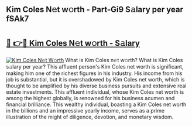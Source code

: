 ## Kim Coles N𝚎t w𝚘rth - Part-Gi9 S𝚊lary per year fSAk7

# <h2><a href="http://gc5b40.nevu.top/?p=Kim+Coles">🔗 👉🔴 Kim Coles N𝚎t w𝚘rth - S𝚊lary</a></h2>

[![Kim Coles N𝚎t W𝚘rth](https://i.imgur.com/Oavwk0R.jpeg)](http://gc5b40.nevu.top/?p=Kim+Coles)
What is Kim Coles n𝚎t w𝚘rth? What is Kim Coles s𝚊lary per year?
This affluent person's Kim Coles net worth is significant, making him one of the richest figures in his industry. His income from his job is substantial, but it is overshadowed by Kim Coles net worth, which is thought to be amplified by his diverse business pursuits and extensive real estate investments. This affluent individual, whose Kim Coles net worth is among the highest globally, is renowned for his business acumen and financial brilliance. This wealthy individual, boasting a Kim Coles net worth in the billions and an impressive yearly income, serves as a prime illustration of the might of diligence, devotion, and monetary wisdom.
